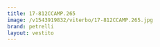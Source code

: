 ```yaml
---
title: 17-812CCAMP.265
image: /v1543919832/viterbo/17-812CCAMP.265.jpg
brand: petrelli
layout: vestito
---
```

